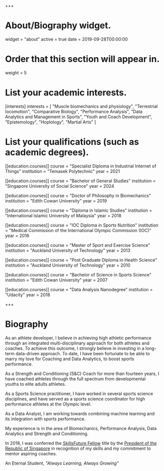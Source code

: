 +++
# About/Biography widget.
widget = "about"
active = true
date = 2019-09-28T00:00:00

# Order that this section will appear in.
weight = 5

# List your academic interests.
[interests]
  interests = [
    "Muscle biomechanics and physiology",
    "Terrestrial locomotion",
    "Comparative Biology",
    "Performance Analysis",
    "Data Analytics and Management in Sports",
    "Youth and Coach Development",
    "Epistemology",
    "Hoplology",
    "Martial Arts"
  ]

# List your qualifications (such as academic degrees).
[[education.courses]]
  course = "Specialist Diploma in Industrial Internet of Things"
  institution = "Temasek Polytechnic"
  year = 2021 

[[education.courses]]
  course = "Bachelor of General Studies"
  institution = "Singapore University of Social Science"
  year = 2024

[[education.courses]]
  course = "Doctor of Philosophy in Biomechanics"
  institution = "Edith Cowan University"
  year = 2019

[[education.courses]]
  course = "Diploma in Islamic Studies"
  institution = "International Islamic University of Malaysia"
  year = 2018

[[education.courses]]
  course = "IOC Diploma in Sports Nutrition"
  institution = "Medical Commission of the International Olympic Commission (IOC)"
  year = 2016

[[education.courses]]
  course = "Master of Sport and Exercise Science"
  institution = "Auckland University of Technology"
  year = 2013

[[education.courses]]
  course = "Post Graduate Diploma in Health Science"
  institution = "Auckland University of Technology"
  year = 2010

[[education.courses]]
  course = "Bachelor of Science in Sports Science"
  institution = "Edith Cowan University"
  year = 2007

[[education.courses]]
  course = "Data Analysis Nanodegree"
  institution = "Udacity"
  year = 2018


+++

# Biography

As an athlete developer, I believe in achieving high athletic performance through an integrated multi-disciplinary approach for both athletes and coaches. To achieve this outcome, I strongly believe in investing in a long-term data-driven approach. To date, I have been fortunate to be able to marry my love for Coaching and Data Analytics, to boost sports performance.

As a Strength and Conditioning (S&C) Coach for more than fourteen years, I have coached athletes through the full spectrum from developmental youths to elite adults athletes.

As a Sports Science practitioner, I have worked in several sports science disciplines, and have served as a sports science coordinator for high performance athletes at the Olympic level.

As a Data Analyst, I am working towards combining machine learning and its integration with sports performance.

My experience is in the area of Biomechanics, Performance Analysis, Data Analytics and Strength and Conditioning.

In 2018, I was conferred the [SkillsFuture Fellow](http://www.skillsfuture.sg/fellowships/b18) title by the [President of the Republic of Singapore](https://www.istana.gov.sg/) in recognition of my skills and my commitment to mentor aspiring coaches.

An Eternal Student, _"Always Learning, Always Growing"_
